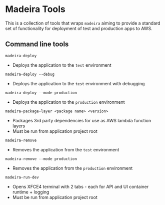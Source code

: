 # Madeira Tools

This is a collection of tools that wraps `madeira` aiming to provide a standard set of functionality
for deployment of test and production apps to AWS.

## Command line tools

`madeira-deploy`
* Deploys the application to the `test` environment

`madeira-deploy --debug`
* Deploys the application to the `test` environment with debugging

`madeira-deploy --mode production`
* Deploys the application to the `production` environment

`madeira-package-layer <package name> <version>`
* Packages 3rd party dependencies for use as AWS lambda function layers
* Must be run from application project root

`madeira-remove`
* Removes the application from the `test` environment

`madeira-remove --mode production`
* Removes the application from the `production` environment

`madeira-run-dev`
* Opens XFCE4 terminal with 2 tabs - each for API and UI container runtime + logging
* Must be run from application project root
